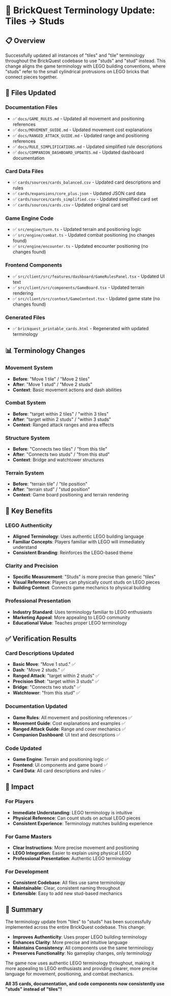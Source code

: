 # 🔄 BrickQuest Terminology Update: Tiles → Studs

## 📋 Overview

Successfully updated all instances of "tiles" and "tile" terminology throughout the BrickQuest codebase to use "studs" and "stud" instead. This change aligns the game terminology with LEGO building conventions, where "studs" refer to the small cylindrical protrusions on LEGO bricks that connect pieces together.

## 🔄 Files Updated

### **Documentation Files**
- ✅ `docs/GAME_RULES.md` - Updated all movement and positioning references
- ✅ `docs/MOVEMENT_GUIDE.md` - Updated movement cost explanations
- ✅ `docs/RANGED_ATTACK_GUIDE.md` - Updated range and positioning references
- ✅ `docs/RULE_SIMPLIFICATIONS.md` - Updated simplified rule descriptions
- ✅ `docs/COMPANION_DASHBOARD_UPDATES.md` - Updated dashboard documentation

### **Card Data Files**
- ✅ `cards/sources/cards_balanced.csv` - Updated card descriptions and rules
- ✅ `cards/expansions/core_plus.json` - Updated JSON card data
- ✅ `cards/sources/cards_simplified.csv` - Updated simplified card set
- ✅ `cards/sources/cards.csv` - Updated original card set

### **Game Engine Code**
- ✅ `src/engine/turn.ts` - Updated terrain and positioning logic
- ✅ `src/engine/combat.ts` - Updated combat positioning (no changes found)
- ✅ `src/engine/encounter.ts` - Updated encounter positioning (no changes found)

### **Frontend Components**
- ✅ `src/client/src/features/dashboard/GameRulesPanel.tsx` - Updated UI text
- ✅ `src/client/src/components/GameBoard.tsx` - Updated terrain rendering
- ✅ `src/client/src/context/GameContext.tsx` - Updated game state (no changes found)

### **Generated Files**
- ✅ `brickquest_printable_cards.html` - Regenerated with updated terminology

## 📊 Terminology Changes

### **Movement System**
- **Before**: "Move 1 tile" / "Move 2 tiles"
- **After**: "Move 1 stud" / "Move 2 studs"
- **Context**: Basic movement actions and dash abilities

### **Combat System**
- **Before**: "target within 2 tiles" / "within 3 tiles"
- **After**: "target within 2 studs" / "within 3 studs"
- **Context**: Ranged attack ranges and area effects

### **Structure System**
- **Before**: "Connects two tiles" / "from this tile"
- **After**: "Connects two studs" / "from this stud"
- **Context**: Bridge and watchtower structures

### **Terrain System**
- **Before**: "terrain tile" / "tile position"
- **After**: "terrain stud" / "stud position"
- **Context**: Game board positioning and terrain rendering

## 🎯 Key Benefits

### **LEGO Authenticity**
- **Aligned Terminology**: Uses authentic LEGO building language
- **Familiar Concepts**: Players familiar with LEGO will immediately understand
- **Consistent Branding**: Reinforces the LEGO-based theme

### **Clarity and Precision**
- **Specific Measurement**: "Studs" is more precise than generic "tiles"
- **Visual Reference**: Players can physically count studs on LEGO pieces
- **Building Context**: Connects game mechanics to physical building

### **Professional Presentation**
- **Industry Standard**: Uses terminology familiar to LEGO enthusiasts
- **Marketing Appeal**: More appealing to LEGO community
- **Educational Value**: Teaches proper LEGO terminology

## ✅ Verification Results

### **Card Descriptions Updated**
- **Basic Move**: "Move 1 stud." ✅
- **Dash**: "Move 2 studs." ✅
- **Ranged Attack**: "target within 2 studs" ✅
- **Precision Shot**: "target within 3 studs" ✅
- **Bridge**: "Connects two studs" ✅
- **Watchtower**: "from this stud" ✅

### **Documentation Updated**
- **Game Rules**: All movement and positioning references ✅
- **Movement Guide**: Cost explanations and examples ✅
- **Ranged Attack Guide**: Range and cover mechanics ✅
- **Companion Dashboard**: UI text and descriptions ✅

### **Code Updated**
- **Game Engine**: Terrain and positioning logic ✅
- **Frontend**: UI components and game board ✅
- **Card Data**: All card descriptions and rules ✅

## 🚀 Impact

### **For Players**
- **Immediate Understanding**: LEGO terminology is intuitive
- **Physical Reference**: Can count studs on actual LEGO pieces
- **Consistent Experience**: Terminology matches building experience

### **For Game Masters**
- **Clear Instructions**: More precise movement and positioning
- **LEGO Integration**: Easier to explain using physical LEGO
- **Professional Presentation**: Authentic LEGO terminology

### **For Development**
- **Consistent Codebase**: All files use same terminology
- **Maintainable**: Clear, consistent naming throughout
- **Extensible**: Easy to add new stud-based mechanics

## 📝 Summary

The terminology update from "tiles" to "studs" has been successfully implemented across the entire BrickQuest codebase. This change:

- **Improves Authenticity**: Uses proper LEGO building terminology
- **Enhances Clarity**: More precise and intuitive language
- **Maintains Consistency**: All components use the same terminology
- **Preserves Functionality**: No gameplay changes, only terminology

The game now uses authentic LEGO terminology throughout, making it more appealing to LEGO enthusiasts and providing clearer, more precise language for movement, positioning, and combat mechanics.

**All 35 cards, documentation, and code components now consistently use "studs" instead of "tiles"!**
